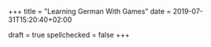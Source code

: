 +++
title = "Learning German With Games"
date = 2019-07-31T15:20:40+02:00

draft = true
spellchecked = false
+++




